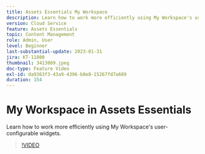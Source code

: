 ```yaml
---
title: Assets Essentials My Workspace
description: Learn how to work more efficiently using My Workspace's user-configurable widgets.
version: Cloud Service
feature: Assets Essentials
topic: Content Management
role: Admin, User
level: Beginner
last-substantial-update: 2023-01-31
jira: KT-11800
thumbnail: 3413809.jpeg
doc-type: Feature Video
exl-id: da9363f3-43a9-4396-b8e8-15267fd7a689
duration: 154
---
```

# My Workspace in Assets Essentials

Learn how to work more efficiently using My Workspace's user-configurable widgets.

>[!VIDEO](https://video.tv.adobe.com/v/3413809?quality=12&learn=on)
